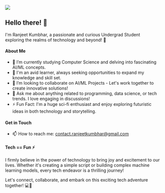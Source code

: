 ![](https://komarev.com/ghpvc/?username=ranjeetkumbhar01&color=green)

## Hello there! 👋

I'm Ranjeet Kumbhar, a passionate and curious Undergrad Student exploring the realms of technology and beyond! 🚀

#### About Me

- 🔭 I’m currently studying Computer Science and delving into fascinating AI/ML concepts.
- 🌱 I'm an avid learner, always seeking opportunities to expand my knowledge and skill set.
- 👯 I’m looking to collaborate on AI/ML Projects - Let's work together to create innovative solutions!
- 💬 Ask me about anything related to programming, data science, or tech trends. I love engaging in discussions!
- ⚡ Fun Fact: I'm a huge sci-fi enthusiast and enjoy exploring futuristic ideas in both technology and storytelling.

#### Get in Touch

- 📫 How to reach me: contact.ranjeetkumbhar@gmail.com

#### Tech == Fun ⚡

I firmly believe in the power of technology to bring joy and excitement to our lives. Whether it's creating a simple script or building complex machine learning models, every tech endeavor is a thrilling journey!

Let's connect, collaborate, and embark on this exciting tech adventure together! 💻🎉
